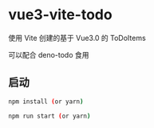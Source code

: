 # vue3-vite-todo

使用 Vite 创建的基于 Vue3.0 的 ToDoItems

可以配合 deno-todo 食用

## 启动

```bash
npm install (or yarn)

npm run start (or yarn)
```
